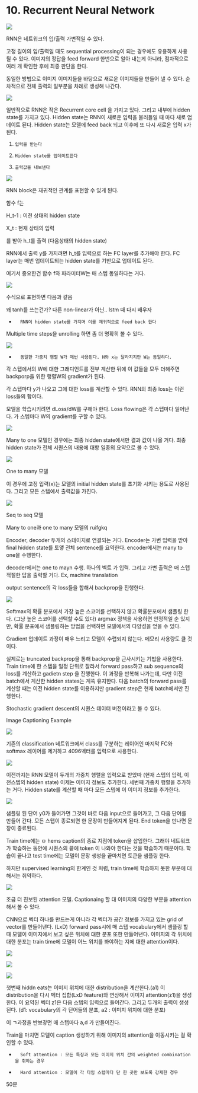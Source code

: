 # 10. Recurrent Neural Network

![](../.gitbook/assets/image%20%281%29.png)

RNN은 네트워크의 입/출력 가변적일 수 있다.

고정 길이의 입/출력일 때도 sequential processing이 되는 경우에도 유용하게 사용 될 수 있다. 이미지의 정답을 feed forward 한번으로 알아 내는게 아니라, 점차적으로 여러 개 확인한 후에 최종 판단을 한다.

동일한 방법으로 이미지 이미지들을 바탕으로 새로운 이미지들을 만들어 낼 수 있다. 순차적으로 전체 출력의 일부분을 차례로 생성해 나간다.

![](../.gitbook/assets/image%20%28112%29.png)

일반적으로 RNN은 작은 Recurrent core cell 을 가지고 있다. 그리고 내부에 hidden state를 가지고 있다. Hidden state는 RNN이 새로운 입력을 불러들일 때 마다 새로 업데이트 된다. Hidden state는 모델에 feed back 되고 이후에 또 다시 새로운 입력 x가 된다.

1.     입력을 받는다

2.     Hidden state를 업데이트한다

3.     출력값을 내보낸다

![](../.gitbook/assets/image%20%28215%29.png)

RNN block은 재귀적인 관계를 표현할 수 있게 된다.

함수 f는

H\_t-1 : 이전 상태의 hidden state

X\_t : 현재 상태의 입력

를 받아 h\_t를 출력 \(다음상태의 hidden state\)

RNN에서 출력 y를 가지려면 h\_t를 입력으로 하는 FC layer를 추가해야 한다. FC layer는 매번 업데이트되는 hidden state를 기반으로 업데이트 된다.

여기서 중요한건 함수 f와 파라미터W는 매 스텝 동일하다는 거다.

![](../.gitbook/assets/image%20%2847%29.png)

수식으로 표현하면 다음과 같음

왜 tanh를 쓰는건가? 다른 non-linear가 아닌.. lstm 때 다시 배우자

-       RNN이 hidden state를 가지며 이를 재귀적으로 feed back 한다

Multiple time steps을 unrolling 하면 좀 더 명확히 볼 수 있다.

![](../.gitbook/assets/image%20%2874%29.png)

-       동일한 가중치 행렬 W가 매번 사용된다. H와 x는 달라지지만 W는 동일하다.

각 스텝에서의 W에 대한 그래디언트를 전부 계산한 뒤에 이 값들을 모두 더해주면 backporp을 위한 행렬W의 gradient가 된다.

각 스텝마다 y가 나오고 그에 대한 loss를 계산할 수 있다. RNN의 최종 loss는 이런 loss들의 합이다.

모델을 학습시키려면 dLoss/dW를 구해야 한다. Loss flowing은 각 스텝마다 일어난다. 가 스텝마다 W의 gradient를 구할 수 있다.

![](../.gitbook/assets/image%20%28148%29.png)

Many to one 모델인 경우에는 최종 hidden state에서만 결과 값이 나올 거다. 최종 hidden state가 전체 시퀀스의 내용에 대항 일종의 요약으로 볼 수 있다.

![](../.gitbook/assets/image%20%28202%29.png)

One to many 모델

이 경우에 고정 입력\(x\)는 모델의 initial hidden state를 초기화 시키는 용도로 사용된다. 그리고 모든 스텝에서 출력값을 가진다.

![](../.gitbook/assets/image%20%28149%29.png)

Seq to seq 모델

Many to one과 one to many 모델의 ruifgkq

Encoder, decoder 두개의 스테이지로 연결되는 거다. Encoder는 가변 입력을 받아 final hidden state를 토앻 전체 sentence를 요약한다. encoder에서는 many to one을 수행한다.

decoder에서는 one to mayn 수행. 하나의 벡트 가 입력. 그리고 가변 출력은 매 스텝 적절한 답을 출력할 거다. Ex, machine translation

output sentence의 각 loss들을 합해서 backprop을 진행한다.

![](../.gitbook/assets/image%20%286%29.png)

Softmax의 확률 분포에서 가장 높은 스코어를 선택하지 않고 확률분포에서 샘플링 한다. \(그냥 높은 스코어를 선택할 수도 있다\) argmax 정책을 사용하면 안정적일 순 있지만, 확률 분포에서 샘플링하는 방법을 선택하면 모델에서의 다양성을 얻을 수 있다.

Gradient 업데이트 과정이 매우 느리고 모델이 수렵되지 않는다. 메모리 사용량도 클 것 이다.

실제로는 truncated backprop을 통해 backprop을 근사시키는 기법을 사용한다. Train time에 한 스텝을 일정 단위로 잘라서 forward pass하고 sub sequence의 loss를 계산하고 gadietn step 을 진행한다. 이 과정을 반복해 나가는데, 다만 이전 batch에서 계산한 hidden states는 계쏙 유지한다. 다음 batch의 forward pass를 계산할 때는 이전 hidden state를 이용하지만 gradient step은 현재 batch에서만 진행한다.

Stochastic gradient descent의 시퀀스 데이터 버전이라고 볼 수 있다.

Image Captioning Example

![](../.gitbook/assets/image%20%28229%29.png)

기존의 classification 네트워크에서 class를 구분하는 레이어인 마지막 FC와 softmax 레이어를 제거하고 4096벡터를 입력으로 사용한다.

![](../.gitbook/assets/image%20%28238%29.png)

이전까지는 RNN 모델이 두개의 가중치 행렬을 입력으로 받았따 \(현재 스텝의 입력, 이전스텝의 hidden state\) 이제는 이미지 정보도 추가한다. 세번째 가중치 행렬을 추가하는 거다. Hidden state를 계산할 때 마다 모든 스텝에 이 이미지 정보를 추가한다.

![](../.gitbook/assets/image%20%28184%29.png)

샘플링 된 단어 y0가 들어가면 그것이 바로 다음 input으로 들어가고, 그 다음 단어를 만들어 간다. 모든 스텝이 종료되면 한 문장이 만들어지게 된다. End token을 만나면 문장이 종료된다.

Train time에는 ㅁ hems caption의 종료 지점에 token을 삽입한다. 그래야 네트워크가 학습하는 동안에 시퀀스의 끝에 token 이 나와야 한다는 것을 학습하기 때문이다. 학습이 끝나고 test time에는 모델이 문장 생성을 끝마치면 토큰을 샘플링 한다.

하지만 supervised learning의 한계인 것 처럼, train time에 학습하지 못한 부분에 대해서는 취약하다.

![](../.gitbook/assets/image%20%2884%29.png)

조금 더 진보된 attention 모델. Captionaing 할 대 이미지의 다양한 부분을 attention해서 볼 수 있다.

CNN으로 벡터 하나를 만드는게 아니라 각 벡터가 공간 정보를 가지고 있는 grid of vector를 만들어낸다. \(LxD\) forward pass시에 매 스텝 vocabulary에서 샘플링 할 때 모델이 이미지에서 보고 싶은 위치에 대한 분포 또한 만들어낸다. 이미지의 각 위치에 대한 분포는 train time에 모델이 어느 위치를 봐야하는 지에 대한 attention이다.

![](../.gitbook/assets/image%20%28100%29.png)

![](../.gitbook/assets/image%20%2826%29.png)

![](../.gitbook/assets/image%20%2883%29.png)

첫번째 hiddn eats는 이미지 위치에 대한 distribution을 계산한다.\(a1\) 이 distribution을 다시 벡터 집합\(LxD feature\)와 연상해서 이미지 attention\(z1\)을 생성한다. 이 요약된 벡터 z1은 다음 스텝의 입력으로 들어간다. 그리고 두개의 출력이 생성된다. \(d1: vocabulary의 각 단어들의 분포, a2 : 이미지 위치에 대한 분포\)

이 ㄱ과정을 반보갛면 매 스텝마다 a,d 가 만들어진다.

Train을 마치면 모델이 caption 생성하기 위해 이미지의 attention을 이동시키는 걸 확인할 수 있다.

-       Soft attention : 모든 특징과 모든 이미지 위치 간의 weighted combination을 취하는 경우

-       Hard attention : 모델이 각 타임 스텝마다 단 한 곳만 보도록 강제한 경우

50분

